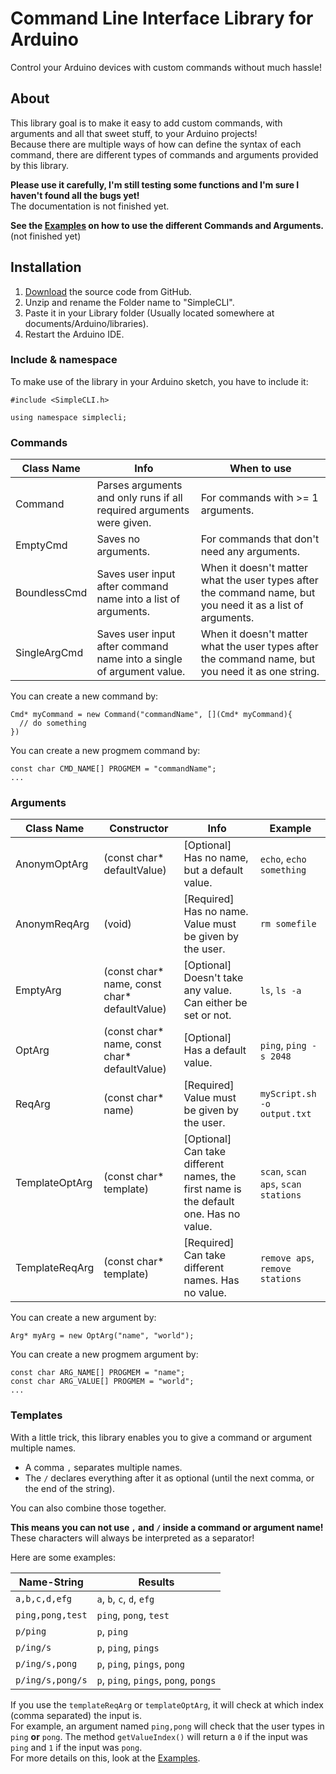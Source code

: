 # Command Line Interface Library for Arduino
Control your Arduino devices with custom commands without much hassle!  

## About
This library goal is to make it easy to add custom commands, with arguments and all that sweet stuff, to your Arduino projects!  
Because there are multiple ways of how can define the syntax of each command, there are different types of commands and arguments provided by this library.  

**Please use it carefully, I'm still testing some functions and I'm sure I haven't found all the bugs yet!**  
The documentation is not finished yet.

**See the [Examples](https://github.com/spacehuhn/Arduino_CLI/tree/master/examples/) on how to use the different Commands and Arguments.** (not finished yet)  

## Installation

1) [Download](https://github.com/spacehuhn/SimpleCLI/archive/master.zip) the source code from GitHub.  
2) Unzip and rename the Folder name to "SimpleCLI".  
3) Paste it in your Library folder (Usually located somewhere at documents/Arduino/libraries).  
4) Restart the Arduino IDE.  

### Include & namespace

To make use of the library in your Arduino sketch, you have to include it:  

```
#include <SimpleCLI.h>

using namespace simplecli;
```

### Commands

| Class Name | Info | When to use |
| ---------- | ---- | ----------- |
| Command | Parses arguments and only runs if all required arguments were given. | For commands with >= 1 arguments. |
| EmptyCmd | Saves no arguments. | For commands that don't need any arguments. |
| BoundlessCmd | Saves user input after command name into a list of arguments. | When it doesn't matter what the user types after the command name, but you need it as a list of arguments. |
| SingleArgCmd | Saves user input after command name into a single of argument value. | When it doesn't matter what the user types after the command name, but you need it as one string. |

You can create a new command by:  
```
Cmd* myCommand = new Command("commandName", [](Cmd* myCommand){
  // do something
})
```

You can create a new progmem command by:  
```
const char CMD_NAME[] PROGMEM = "commandName";
...
```

### Arguments

| Class Name | Constructor | Info | Example |
| ---------- | ----------- | ---- | ----------- |
| AnonymOptArg | (const char* defaultValue) | [Optional] Has no name, but a default value. | `echo`, `echo something` |
| AnonymReqArg | (void) | [Required] Has no name. Value must be given by the user. | `rm somefile` |
| EmptyArg | (const char* name, const char* defaultValue) | [Optional] Doesn't take any value. Can either be set or not. | `ls`, `ls -a` |
| OptArg | (const char* name, const char* defaultValue) | [Optional] Has a default value. |  `ping`, `ping -s 2048` |
| ReqArg | (const char* name) | [Required] Value must be given by the user. | `myScript.sh -o output.txt` |
| TemplateOptArg | (const char* template) | [Optional] Can take different names, the first name is the default one. Has no value. | `scan`, `scan aps`, `scan stations` |
| TemplateReqArg | (const char* template) | [Required] Can take different names. Has no value. | `remove aps`, `remove stations` |

You can create a new argument by:  
```
Arg* myArg = new OptArg("name", "world");
```

You can create a new progmem argument by:  
```
const char ARG_NAME[] PROGMEM = "name";
const char ARG_VALUE[] PROGMEM = "world";
...
```

### Templates

With a little trick, this library enables you to give a command or argument multiple names.  
- A comma `,` separates multiple names.  
- The `/` declares everything after it as optional (until the next comma, or the end of the string).  

You can also combine those together.  

**This means you can not use `,` and `/` inside a command or argument name!**  
These characters will always be interpreted as a separator!  

Here are some examples:  

| Name-String | Results |
| ----------- | ------- |
| `a,b,c,d,efg` | `a`, `b`, `c`, `d`, `efg` |
| `ping,pong,test` | `ping`, `pong`, `test` |
| `p/ping` | `p`, `ping` |
| `p/ing/s` | `p`, `ping`, `pings` |
| `p/ing/s,pong` | `p`, `ping`, `pings`, `pong` |
| `p/ing/s,pong/s` | `p`, `ping`, `pings`, `pong`, `pongs` |

If you use the `templateReqArg` or `templateOptArg`, it will check at which index (comma separated) the input is.  
For example, an argument named `ping,pong` will check that the user types in `ping` **or** `pong`.
The method `getValueIndex()` will return a `0` if the input was `ping` and `1` if the input was `pong`.  
For more details on this, look at the  [Examples](https://github.com/spacehuhn/Arduino_CLI/tree/master/examples/).  
